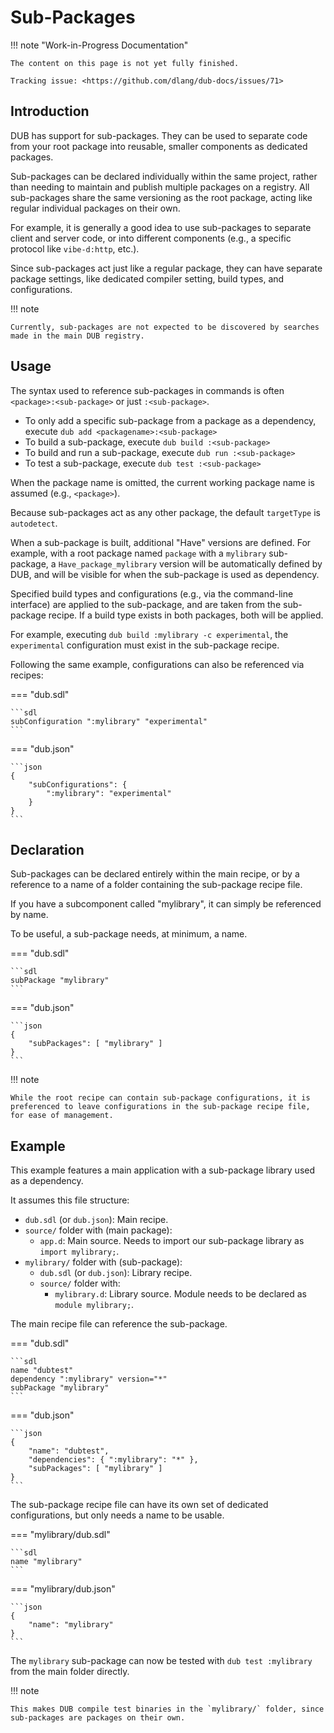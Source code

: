 # Sub-Packages

!!! note "Work-in-Progress Documentation"

    The content on this page is not yet fully finished.

    Tracking issue: <https://github.com/dlang/dub-docs/issues/71>

## Introduction

DUB has support for sub-packages. They can be used to separate code from
your root package into reusable, smaller components as dedicated packages.

Sub-packages can be declared individually within the same project,
rather than needing to maintain and publish multiple packages on a registry.
All sub-packages share the same versioning as the root package, acting
like regular individual packages on their own.

For example, it is generally a good idea to use sub-packages to separate
client and server code, or into different components
(e.g., a specific protocol like `vibe-d:http`, etc.).

Since sub-packages act just like a regular package, they can have separate
package settings, like dedicated compiler setting, build types, and configurations.

!!! note

    Currently, sub-packages are not expected to be discovered by searches
    made in the main DUB registry.

## Usage

The syntax used to reference sub-packages in commands is often `<package>:<sub-package>` or just `:<sub-package>`.

- To only add a specific sub-package from a package as a dependency, execute `dub add <packagename>:<sub-package>`
- To build a sub-package, execute `dub build :<sub-package>`
- To build and run a sub-package, execute `dub run :<sub-package>`
- To test a sub-package, execute `dub test :<sub-package>`

When the package name is omitted, the current working package name is assumed (e.g., `<package>`).

Because sub-packages act as any other package, the default `targetType` is `autodetect`.

When a sub-package is built, additional "Have" versions are defined.
For example, with a root package named `package` with a `mylibrary` sub-package,
a `Have_package_mylibrary` version will be automatically defined by DUB,
and will be visible for when the sub-package is used as dependency.

Specified build types and configurations (e.g., via the command-line
interface) are applied to the sub-package, and are taken from the sub-package recipe.
If a build type exists in both packages, both will be applied.

For example, executing `dub build :mylibrary -c experimental`,
the `experimental` configuration must exist in the sub-package recipe.

Following the same example, configurations can also be referenced via recipes:

=== "dub.sdl"

    ```sdl
    subConfiguration ":mylibrary" "experimental"
    ```

=== "dub.json"

    ```json
    {
        "subConfigurations": {
            ":mylibrary": "experimental"
        }
    }
    ```

## Declaration

Sub-packages can be declared entirely within the main recipe, or by a
reference to a name of a folder containing the sub-package recipe file.

If you have a subcomponent called "mylibrary", it can simply be referenced by name.

To be useful, a sub-package needs, at minimum, a name.

=== "dub.sdl"

    ```sdl
    subPackage "mylibrary"
    ```

=== "dub.json"

    ```json
    {
        "subPackages": [ "mylibrary" ]
    }
    ```

!!! note

    While the root recipe can contain sub-package configurations, it is
    preferenced to leave configurations in the sub-package recipe file,
    for ease of management.

## Example

This example features a main application with a sub-package library used as a dependency.

It assumes this file structure:

- `dub.sdl` (or `dub.json`): Main recipe.
- `source/` folder with (main package):
    - `app.d`: Main source. Needs to import our sub-package library as `import mylibrary;`.
- `mylibrary/` folder with (sub-package):
    - `dub.sdl` (or `dub.json`): Library recipe.
    - `source/` folder with:
        - `mylibrary.d`: Library source. Module needs to be declared as `module mylibrary;`.

The main recipe file can reference the sub-package.

=== "dub.sdl"

    ```sdl
    name "dubtest"
    dependency ":mylibrary" version="*"
    subPackage "mylibrary"
    ```

=== "dub.json"

    ```json
    {
        "name": "dubtest",
        "dependencies": { ":mylibrary": "*" },
        "subPackages": [ "mylibrary" ]
    }
    ```

The sub-package recipe file can have its own set of dedicated configurations,
but only needs a name to be usable.

=== "mylibrary/dub.sdl"

    ```sdl
    name "mylibrary"
    ```

=== "mylibrary/dub.json"

    ```json
    {
        "name": "mylibrary"
    }
    ```

The `mylibrary` sub-package can now be tested with `dub test :mylibrary` from the
main folder directly.

!!! note

    This makes DUB compile test binaries in the `mylibrary/` folder, since
    sub-packages are packages on their own.
